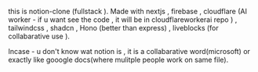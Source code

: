 this is notion-clone (fullstack ). Made with nextjs , firebase , cloudflare (AI worker - if u want see the code , it will be in cloudflareworkerai repo ) , tailwindcss , shadcn , Hono (better than express) , liveblocks (for collabarative use ).

Incase - u don't know wat notion is , it is a collabarative word(microsoft) or exactly like gooogle docs(where mulitple people work on same file).
